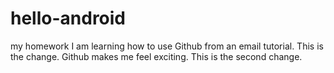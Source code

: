 # hello-android
my homework
I am learning how to use Github from an email tutorial.
This is the change.
Github makes me feel exciting.
This is the second change.
